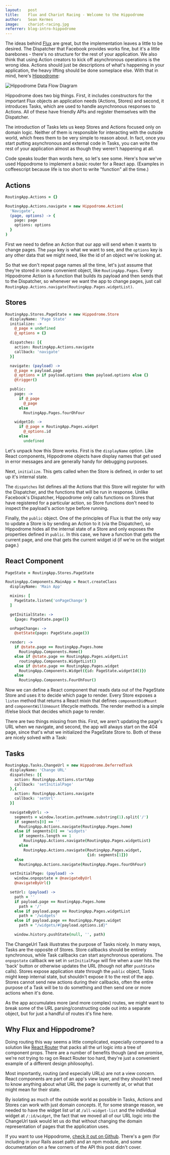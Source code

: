 ```yaml
---
layout:   post
title:    Flux and Chariot Racing - Welcome to the Hippodrome
author:   Sean Kermes
image:    chariot-racing.jpg
referrer: blog-intro-hippodrome
---
```


The ideas behind [Flux](https://github.com/facebook/flux) are great, but the
implementation leaves a little to be desired.  The Dispatcher that Facebook
provides works fine, but it's a little barebones - there's no structure
for the rest of your application.  We also think that using Action creators
to kick off asynchronous operations is the wrong idea.  Actions should just be
descriptions of what's happening in your application, the heavy lifting should
be done someplace else.  With that in mind, here's
[Hippodrome](https://github.com/Structural/hippodrome):

![Hippodrome Data Flow Diagram](/public/hippodrome-diagram.png)

Hippodrome does two big things.  First, it includes constructors for the
important Flux objects an application needs (Actions, Stores) and second, it
introduces Tasks, which are used to handle asynchronous responses to Actions.
All of these have friendly APIs and register themselves with the Dispatcher.

The introduction of Tasks lets us keep Stores and Actions focused only on domain
logic.  Neither of them is responsible for interacting with the outside world,
which frees them to be very simple to reason about.  In fact, once you start
putting asynchronous and external code in Tasks, you can write the rest of your
application almost as though they weren't happening at all.

Code speaks louder than words here, so let's see some.  Here's how we've used
Hippodrome to implement a basic router for a React app.  (Examples in
coffeescript because life is too short to write "function" all the time.)

## Actions

```coffeescript
RoutingApp.Actions = {}

RoutingApp.Actions.navigate = new Hippodrome.Action(
  'Navigate',
  (page, options) -> {
    page: page
    options: options
  }
)
```

First we need to define an Action that our app will send when it wants to change
pages.  The `page` key is what we want to see, and the `options` key is any
other data that we might need, like the id of an object we're looking at.

So that we don't repeat page names all the time, let's just assume that they're
stored in some convenient object, like `RoutingApp.Pages`.  Every
Hippodrome Action is a function that builds its payload and then sends that to
the Dispatcher, so whenever we want the app to change pages, just call
`RoutingApp.Actions.navigate(RoutingApp.Pages.widgetList)`.

## Stores

```coffeescript
RoutingApp.Stores.PageState = new Hippodrome.Store
  displayName: 'Page State'
  initialize: ->
    @_page = undefined
    @_options = {}

  dispatches: [{
    action: RoutingApp.Actions.navigate
    callback: 'navigate'
  }]

  navigate: (payload) ->
    @_page = payload.page
    @_options = if payload.options then payload.options else {}
    @trigger()

  public:
    page: ->
      if @_page
        @_page
      else
        RoutingApp.Pages.fourOhFour

    widgetId: ->
      if @_page = RoutingApp.Pages.widget
        @_options.id
      else
        undefined
```

Let's unpack how this Store works.  First is the `displayName` option.  Like
React components, Hippodrome objects have display names that get used in error
messages and are generally handy for debugging purposes.

Next, `initialize`.  This gets called when the Store is defined, in order to set
up it's internal state.

The `dispatches` list defines all the Actions that this Store will register for
with the Dispatcher, and the functions that will be run in response.  Unlike
Facebook's Dispatcher, Hippodrome only calls functions on Stores that have
registered for a particular action, so Store functions don't need to inspect
the payload's action type before running.

Finally, the `public` object.  One of the principles of Flux is that the only
way to update a Store is by sending an Action to it (via the Dispatcher), so
Hippodrome hides all the internal state of a Store and only exposes the
properties defined in `public`.  In this case, we have a function that gets
the current page, and one that gets the current widget id (if we're on the
widget page.)

## React Component

```coffeescript
PageState = RoutingApp.Stores.PageState

RoutingApp.Components.MainApp = React.createClass
  displayName: 'Main App'

  mixins: [
    PageState.listen('onPageChange')
  ]

  getInitialState: ->
    {page: PageState.page()}

  onPageChange: ->
    @setState(page: PageState.page())

  render: ->
    if @state.page == RoutingApp.Pages.home
      RoutingApp.Components.Home()
    else if @state.page == RoutingApp.Pages.widgetList
      routingApp.Components.WidgetList()
    else if @state.page == RoutingApp.Pages.widget
      RoutingApp.Components.Widget({id: PageState.widgetId()})
    else
      RoutingApp.Components.FourOhFour()
```

Now we can define a React component that reads data out of the PageState Store
and uses it to decide which page to render.  Every Store exposes a `listen`
method that returns a React mixin that defines `componentDidMount` and
`componentWillUnmount` lifecycle methods.  The render method is a simple
if/else block that decides which page to render.

There are two things missing from this.  First, we aren't updating the page's
URL when we navigate, and second, the app will always start on the 404 page,
since that's what we initialized the PageState Store to.  Both of these are
nicely solved with a Task:

## Tasks

```coffeescript
RoutingApp.Tasks.ChangeUrl = new Hippodrome.DeferredTask
  displayName: 'Change URL'
  dispatches: [{
    action: RoutingApp.Actions.startApp
    callback: 'setInitialPage'
  },{
    action: RoutingApp.Actions.navigate
    callback: 'setUrl'
  }]

  navigateByUrl: ->
    segments = window.location.pathname.substring(1).split('/')
    if segments[0] == ''
      RoutingApp.Actions.navigate(RoutingApp.Pages.home)
    else if segments[0] == 'widgets'
      if segments.length == 1
        RoutingApp.Actions.navigate(RoutingApp.Pages.widgetList)
      else
        RoutingApp.Actions.navigate(RoutingApp.Pages.widget,
                                    {id: segments[1]})
    else
      RoutingApp.Actions.navigate(RoutingApp.Pages.fourOhFour)

  setInitialPage: (payload) ->
    window.onpopstate = @navigateByUrl
    @navigateByUrl()

  setUrl: (payload) ->
    path = ''
    if payload.page == RoutingApp.Pages.home
      path = '/'
    else if payload.page == RoutingApp.Pages.widgetList
      path = '/widgets'
    else if payload.page == RoutingApp.Pages.widget
      path = "/widgets/#{payload.options.id}"

    window.history.pushState(null, '', path)
```

The ChangeUrl Task illustrates the purpose of Tasks nicely.  In many ways,
Tasks are the opposite of Stores.  Store callbacks should be entirely
synchronous, while Task callbacks can start asynchronous operations.  The
`onpopstate` callback we set in `setInitialPage` will fire when a user
hits the 'back' button or otherwise updates the URL (though not after
`pushState` calls).  Stores expose application state through the `public`
object, Tasks might keep internal state, but shouldn't expose it to the rest of
the app.  Stores cannot send new actions during their callbacks, often the
entire purpose of a Task will be to do something and then send one or more
actions when it's done.

As the app accumulates more (and more complex) routes, we might want to break
some of the URL parsing/constructing code out into a separate object, but
for just a handful of routes it's fine here.

## Why Flux and Hippodrome?

Doing routing this way seems a little complicated, especially compared to a
solution like [React Router](https://github.com/rackt/react-router) that packs
all the url logic into a tree of component props.  There are a number of
benefits though (and we promise, we're not trying to rag on React Router too
hard, they're just a convenient example of a different design philosophy).

Most importantly, routing (and especially URLs) are not a view concern.  React
components are part of an app's view layer, and they shouldn't need to know
anything about what URL the page is currently at, or what that might mean for
their state.

By isolating as much of the outside world as possible in Tasks, Actions and
Stores can work with just domain concepts.  If, for some strange reason, we
needed to have the widget list url at `/all-widget-list` and the individual
widget at `/:id/widget`, the fact that we moved all of our URL logic into the
ChangeUrl task would let us do that without changing the domain representation
of pages that the application uses.

If you want to use Hippodrome,
[check it out on Github](https://github.com/Structural/hippodrome).  There's a
gem (for including in your Rails asset path) and an npm module, and some
documentation on a few corners of the API this post didn't cover.
